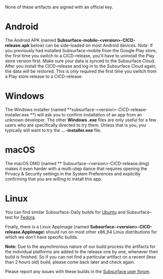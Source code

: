 
None of these artifacts are signed with an official key.

# Android
The Android APK (named **Subsurface-mobile-\<version\>-CICD-release.apk** below) can be side-loaded on most Android devices. *Note*: If you previously had installed Subsurface-mobile from the Google Play store, the first time you switch to a CICD-release, you'll have to uninstall the Play store version first. Make sure your data is synced to the Subsurface Cloud. After you install the CICD-release and log in to the Subsurface Cloud again, the data will be restored. This is *only* required the first time you switch from a Play store release to a CICD-release.

# Windows
The Windows installer (named **subsurface-\<version\>-CICD-release-installer.exe **) will ask you to confirm installation of an app from an unknown developer. The other **Windows .exe** files are only useful for a few users who are specifically directed to try them. Unless that is you, you typically will want to try the **...-installer.exe** file.

# macOS
The macOS DMG (named ** Subsurface-\<version\>-CICD-release.dmg) makes it even harder with a multi-step dance that requires opening the Privacy & Security settings in the System Preferences and explicitly confirming that you are willing to install this app.

# Linux
You can find similar Subsurface-Daily builds for [Ubuntu](https://ppa.launchpadcontent.net/subsurface) and Subsurface-test for [Fedora](https://copr.fedorainfracloud.org/coprs/dirkhh/Subsurface-test).

Finally, there is a Linux AppImage (named **Subsurface-\<version\>-CICD-release.AppImage**) should run on most other x86_64 Linux distributions for which we don't have specific builds.

**Note:** Due to the asynchronous nature of our build process the artifacts for the individual platforms are added to the release one by one, whenever their build is finished. So if you can not find a particular artifact on a recent (less than 2 hours old) build, please come back later and check again.

Please report any issues with these builds in the [Subsurface user forum](https://groups.google.com/g/subsurface-divelog).
